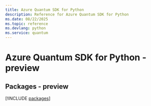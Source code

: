 ```yaml
---
title: Azure Quantum SDK for Python
description: Reference for Azure Quantum SDK for Python
ms.date: 08/22/2025
ms.topic: reference
ms.devlang: python
ms.service: quantum
---
```

# Azure Quantum SDK for Python - preview
## Packages - preview
[!INCLUDE [packages](quantum-index.md)]